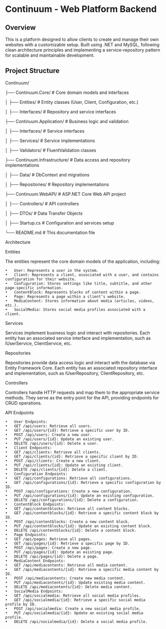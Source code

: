 # Continuum - Web Platform Backend

## Overview

This is a platform designed to allow clients to create and manage their own websites with a customizable setup. Built using .NET and MySQL, following clean architecture principles and implementing a service-repository pattern for scalable and maintainable development.

## Project Structure
Continuum/

├── Continuum.Core/              # Core domain models and interfaces

│   ├── Entities/                # Entity classes (User, Client, Configuration, etc.)

│   ├── Interfaces/              # Repository and service interfaces

├── Continuum.Application/       # Business logic and validation

│   ├── Interfaces/              # Service interfaces

│   ├── Services/                # Service implementations

│   ├── Validators/              # FluentValidation classes

├── Continuum.Infrastructure/    # Data access and repository implementations

│   ├── Data/                    # DbContext and migrations

│   ├── Repositories/            # Repository implementations

├── Continuum.WebAPI/            # ASP.NET Core Web API project

│   ├── Controllers/             # API controllers

│   ├── DTOs/                    # Data Transfer Objects

│   ├── Startup.cs               # Configuration and services setup

└── README.md                    # This documentation file

Architecture

Entities

The entities represent the core domain models of the application, including:

	•	User: Represents a user in the system.
	•	Client: Represents a client, associated with a user, and contains configuration for their website.
	•	Configuration: Stores settings like title, subtitle, and other page-specific information.
	•	ContentBlock: Represents blocks of content within a page.
	•	Page: Represents a page within a client’s website.
	•	MediaContent: Stores information about media (articles, videos, etc.).
	•	SocialMedia: Stores social media profiles associated with a client.

Services

Services implement business logic and interact with repositories. Each entity has an associated service interface and implementation, such as IUserService, ClientService, etc.

Repositories

Repositories provide data access logic and interact with the database via Entity Framework Core. Each entity has an associated repository interface and implementation, such as IUserRepository, ClientRepository, etc.

Controllers

Controllers handle HTTP requests and map them to the appropriate service methods. They serve as the entry point for the API, providing endpoints for CRUD operations.

API Endpoints

	•	User Endpoints:
	•	GET /api/users: Retrieve all users.
	•	GET /api/users/{id}: Retrieve a specific user by ID.
	•	POST /api/users: Create a new user.
	•	PUT /api/users/{id}: Update an existing user.
	•	DELETE /api/users/{id}: Delete a user.
	•	Client Endpoints:
	•	GET /api/clients: Retrieve all clients.
	•	GET /api/clients/{id}: Retrieve a specific client by ID.
	•	POST /api/clients: Create a new client.
	•	PUT /api/clients/{id}: Update an existing client.
	•	DELETE /api/clients/{id}: Delete a client.
	•	Configuration Endpoints:
	•	GET /api/configurations: Retrieve all configurations.
	•	GET /api/configurations/{id}: Retrieve a specific configuration by ID.
	•	POST /api/configurations: Create a new configuration.
	•	PUT /api/configurations/{id}: Update an existing configuration.
	•	DELETE /api/configurations/{id}: Delete a configuration.
	•	ContentBlock Endpoints:
	•	GET /api/contentblocks: Retrieve all content blocks.
	•	GET /api/contentblocks/{id}: Retrieve a specific content block by ID.
	•	POST /api/contentblocks: Create a new content block.
	•	PUT /api/contentblocks/{id}: Update an existing content block.
	•	DELETE /api/contentblocks/{id}: Delete a content block.
	•	Page Endpoints:
	•	GET /api/pages: Retrieve all pages.
	•	GET /api/pages/{id}: Retrieve a specific page by ID.
	•	POST /api/pages: Create a new page.
	•	PUT /api/pages/{id}: Update an existing page.
	•	DELETE /api/pages/{id}: Delete a page.
	•	MediaContent Endpoints:
	•	GET /api/mediacontents: Retrieve all media content.
	•	GET /api/mediacontents/{id}: Retrieve a specific media content by ID.
	•	POST /api/mediacontents: Create new media content.
	•	PUT /api/mediacontents/{id}: Update existing media content.
	•	DELETE /api/mediacontents/{id}: Delete media content.
	•	SocialMedia Endpoints:
	•	GET /api/socialmedia: Retrieve all social media profiles.
	•	GET /api/socialmedia/{id}: Retrieve a specific social media profile by ID.
	•	POST /api/socialmedia: Create a new social media profile.
	•	PUT /api/socialmedia/{id}: Update an existing social media profile.
	•	DELETE /api/socialmedia/{id}: Delete a social media profile.